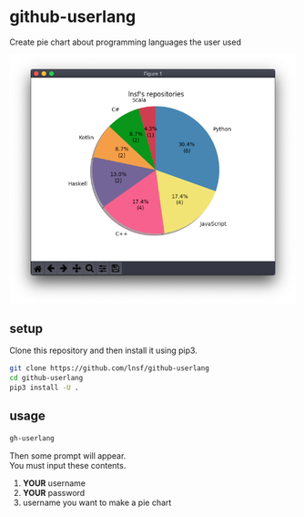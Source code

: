 # github-userlang
Create pie chart about programming languages the user used

![image](./image.png)

## setup

Clone this repository and then install it using pip3.

```sh
git clone https://github.com/lnsf/github-userlang
cd github-userlang
pip3 install -U .
```

## usage

```sh
gh-userlang
```

Then some prompt will appear.  
You must input these contents.

1. **YOUR** username
1. **YOUR** password
1. username you want to make a pie chart

